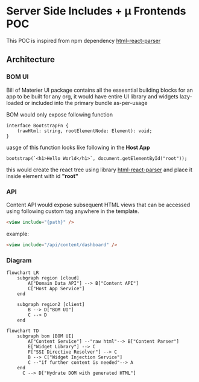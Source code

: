 # Server Side Includes + µ Frontends POC

This POC is inspired from npm dependency [html-react-parser](https://www.npmjs.com/package/html-react-parser)

## Architecture

### BOM UI

Bill of Materier UI package contains all the essesntial building blocks for an app to be built for any org, it would have entire UI library and widgets lazy-loaded or included into the primary bundle as-per-usage

BOM would only expose following function

```tsx
interface BootstrapFn {
    (rawHtml: string, rootElementNode: Element): void;
}
```

uasge of this function looks like following in the **Host App**

```tsx
bootstrap(`<h1>Hello World</h1>`, document.getElementById("root"));
```

this would create the react tree using library [html-react-parser](https://www.npmjs.com/package/html-react-parser) and place it inside element with id **"root"**

### API

Content API would expose subsequent HTML views that can be accessed using following custom tag anywhere in the template.

```html
<view include="{path}" />
```

example:

```html
<view include="/api/content/dashboard" />
```

### Diagram

```mermaid
flowchart LR
    subgraph region [cloud]
        A["Domain Data API"] --> B["Content API"]
        C["Host App Service"]
    end

    subgraph region2 [client]
        B --> D["BOM UI"]
        C --> D
    end
```

```mermaid
flowchart TD
    subgraph bom [BOM UI]
        A["Content Service"] --"raw html"--> B["Content Parser"]
        E["Widget Library"] --> C
        F["SSI Directive Resolver"] --> C
        B --> C["Widget Injection Service"]
        C --"if further content is needed"--> A
    end
      C --> D["Hydrate DOM with generated HTML"]
```
